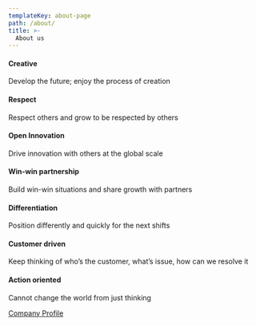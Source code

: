 ```yaml
---
templateKey: about-page
path: /about/
title: >-
  About us
---
```


#### Creative
Develop the future; enjoy the process of creation

#### Respect
Respect others and grow to be respected by others

#### Open Innovation
Drive innovation with others at the global scale

#### Win-win partnership
Build win-win situations and share growth with partners

#### Differentiation
Position differently and quickly for the next shifts

#### Customer driven
Keep thinking of who’s the customer, what’s issue, how can we resolve it

#### Action oriented
Cannot change the world from just thinking

[Company Profile](/about/company/)